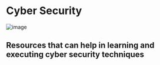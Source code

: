 # Cyber Security

![image](https://user-images.githubusercontent.com/60937657/208282396-3d6ff220-c6ae-4a6b-8b69-47a5553c10b0.png)

## Resources that can help in learning and executing cyber security techniques

